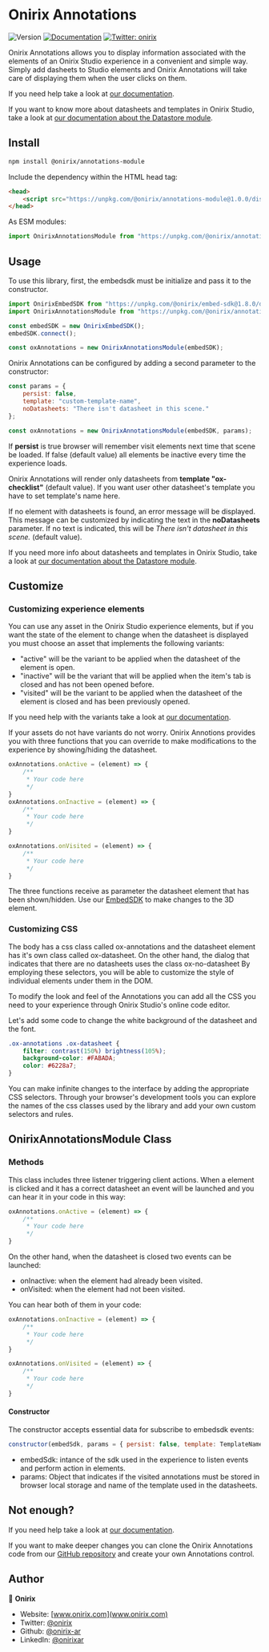 # Onirix Annotations

![Version](https://img.shields.io/badge/version-1.0.0-blue.svg?cacheSeconds=2592000)
[![Documentation](https://img.shields.io/badge/documentation-yes-brightgreen.svg)](https://docs.onirix.com/modules/onirix-annotations-checklist)
[![Twitter: onirix](https://img.shields.io/twitter/follow/onirix.svg?style=social)](https://twitter.com/onirix)

Onirix Annotations allows you to display information associated with the elements of an Onirix Studio experience in a convenient and simple way.
Simply add dasheets to Studio elements and Onirix Annotations will take care of displaying them when the user clicks on them.

If you need help take a look at [our documentation](https://docs.onirix.com/modules/onirix-annotations-checklist).

If you want to know more about datasheets and templates in Onirix Studio, take a look at [our documentation about the Datastore module](https://docs.onirix.com/onirix-studio/datastore).


## Install

```sh
npm install @onirix/annotations-module
```

Include the dependency within the HTML head tag:

```html
<head>
    <script src="https://unpkg.com/@onirix/annotations-module@1.0.0/dist/ox-annotations-module.umd.js"/>
</head>
```

As ESM modules:

```js
import OnirixAnnotationsModule from "https://unpkg.com/@onirix/annotations-module@1.0.0/dist/ox-annotations-module.esm.js";
```

## Usage

To use this library, first, the embedsdk must be initialize and pass it to the constructor.

```js
import OnirixEmbedSDK from "https://unpkg.com/@onirix/embed-sdk@1.8.0/dist/ox-embed-sdk.esm.js";
import OnirixAnnotationsModule from "https://unpkg.com/@onirix/annotations-module@1.0.0/dist/ox-annotations-module.esm.js";

const embedSDK = new OnirixEmbedSDK();
embedSDK.connect();

const oxAnnotations = new OnirixAnnotationsModule(embedSDK);
```

Onirix Annotations can be configured by adding a second parameter to the constructor:

```js
const params = {
    persist: false,
    template: "custom-template-name",
    noDatasheets: "There isn't datasheet in this scene." 
};

const oxAnnotations = new OnirixAnnotationsModule(embedSDK, params);
```

If **persist** is true browser will remember visit elements next time that scene be loaded. If false (default value) all elements be inactive every time the experience loads.

Onirix Annotations will render only datasheets from **template "ox-checklist"** (default value). If you want user other datasheet's template you have to set template's name here.

If no element with datasheets is found, an error message will be displayed. This message can be customized by indicating the text in the **noDatasheets** parameter. If no text is indicated, this will be *There isn't datasheet in this scene.* (default value).

If you need more info about datasheets and templates in Onirix Studio, take a look at [our documentation about the Datastore module](https://docs.onirix.com/onirix-studio/datastore).

## Customize

### Customizing experience elements

You can use any asset in the Onirix Studio experience elements, but if you want the state of the element to change when the datasheet is displayed you must choose an asset that implements the following variants:

- "active" will be the variant to be applied when the datasheet of the element is open.
- "inactive" will be the variant that will be applied when the item's tab is closed and has not been opened before.
- "visited" will be the variant to be applied when the datasheet of the element is closed and has been previously opened.

If you need help with the variants take a look at [our documentation](https://docs.onirix.com/onirix-studio/assets/3d-models/variants#variants).

If your assets do not have variants do not worry. Onirix Annotions provides you with three functions that you can override to make modifications to the experience by showing/hiding the datasheet.

```js
oxAnnotations.onActive = (element) => {
    /**
     * Your code here
     */
}
oxAnnotations.onInactive = (element) => {
    /**
     * Your code here
     */
}

oxAnnotations.onVisited = (element) => {
    /**
     * Your code here
     */
}
```

The three functions receive as parameter the datasheet element that has been shown/hidden. Use our [EmbedSDK](https://www.npmjs.com/package/@onirix/embed-sdk?activeTab=readme) to make changes to the 3D element.


### Customizing CSS

The body has a css class called ox-annotations and the datasheet element has it's own class called ox-datasheet. On the other hand, the dialog that indicates that there are no datasheets uses the class ox-no-datasheet
By employing these selectors, you will be able to customize the style of individual elements under them in the DOM.

To modify the look and feel of the Annotations you can add all the CSS you need to your experience through Onirix Studio's online code editor.

Let's add some code to change the white background of the datasheet and the font.

```css
.ox-annotations .ox-datasheet {
    filter: contrast(150%) brightness(105%);
    background-color: #FABADA;
    color: #6228a7;
}
```

You can make infinite changes to the interface by adding the appropriate CSS selectors. Through your browser's development tools you can explore the names of the css classes used by the library and add your own custom selectors and rules.

## OnirixAnnotationsModule Class

### Methods

This class includes three listener triggering client actions.
When a element is clicked and it has a correct datasheet an event will be launched and you can hear it in your code in this way:

```js
oxAnnotations.onActive = (element) => {
    /**
     * Your code here
     */
}
```

On the other hand, when the datasheet is closed two events can be launched:
- onInactive: when the element had already been visited.
- onVisited: when the element had not been visited.

You can hear both of them in your code:
```js
oxAnnotations.onInactive = (element) => {
    /**
     * Your code here
     */
}

oxAnnotations.onVisited = (element) => {
    /**
     * Your code here
     */
}
```

#### Constructor

The constructor accepts essential data for subscribe to embedsdk events:

```js
constructor(embedSdk, params = { persist: false, template: TemplateNames.CHECKLIST, noDatasheets: "There isn't datasheet in this scene." });
```

- embedSdk: intance of the sdk used in the experience to listen events and perform action in elements.
- params: Object that indicates if the visited annotations must be stored in browser local storage and name of the template used in the datasheets.

## Not enough?

If you need help take a look at [our documentation](https://docs.onirix.com/modules/onirix-annotations-checklist).

If you want to make deeper changes you can clone the Onirix Annotations code from our [GitHub repository](https://github.com/onirix-ar/onirix-annotations) and create your own Annotations control.


## Author

👤 **Onirix**

* Website: [www.onirix.com](www.onirix.com)
* Twitter: [@onirix](https://twitter.com/onirix)
* Github: [@onirix-ar](https://github.com/onirix-ar)
* LinkedIn: [@onirixar](https://linkedin.com/in/onirixar)
